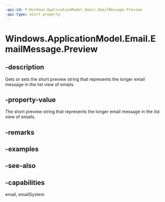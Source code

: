 ```yaml
---
-api-id: P:Windows.ApplicationModel.Email.EmailMessage.Preview
-api-type: winrt property
---
```


<!-- Property syntax
public string Preview { get;  set; }
-->

# Windows.ApplicationModel.Email.EmailMessage.Preview

## -description
Gets or sets the short preview string that represents the longer email message in the list view of emails.

## -property-value
The short preview string that represents the longer email message in the list view of emails.

## -remarks

## -examples

## -see-also

## -capabilities
email, emailSystem
